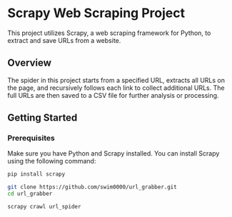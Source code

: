 # Scrapy Web Scraping Project

This project utilizes Scrapy, a web scraping framework for Python, to extract and save URLs from a website.

## Overview

The spider in this project starts from a specified URL, extracts all URLs on the page, and recursively follows each link to collect additional URLs. The full URLs are then saved to a CSV file for further analysis or processing.

## Getting Started

### Prerequisites

Make sure you have Python and Scrapy installed. You can install Scrapy using the following command:

```bash
pip install scrapy

git clone https://github.com/swim0000/url_grabber.git
cd url_grabber

scrapy crawl url_spider
